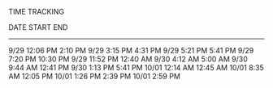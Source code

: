 TIME TRACKING

DATE    START       END
----    --------    --------
9/29    12:06 PM    2:10 PM
9/29    3:15 PM     4:31 PM
9/29    5:21 PM     5:41 PM
9/29    7:20 PM     10:30 PM
9/29    11:52 PM    12:40 AM
9/30    4:12 AM     5:00 AM
9/30    9:44 AM     12:41 PM
9/30    1:13 PM     5:41 PM
10/01   12:14 AM    12:45 AM
10/01   8:35 AM     12:05 PM
10/01   1:26 PM     2:39 PM
10/01   2:59 PM 
